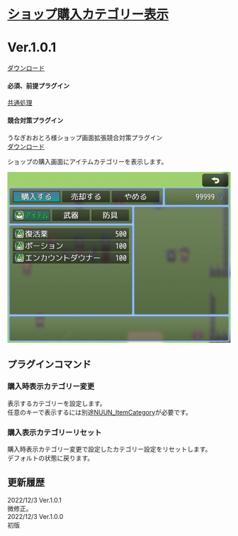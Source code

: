 # [ショップ購入カテゴリー表示](https://raw.githubusercontent.com/nuun888/MZ/master/NUUN_PurchaseCategory.js)
# Ver.1.0.1
[ダウンロード](https://raw.githubusercontent.com/nuun888/MZ/master/NUUN_PurchaseCategory.js)  
#### 必須、前提プラグイン
[共通処理](https://github.com/nuun888/MZ/blob/master/README/Base.md)
#### 競合対策プラグイン
うなぎおおとろ様ショップ画面拡張競合対策プラグイン  
[ダウンロード](https://raw.githubusercontent.com/nuun888/MZ/master/NUUN_ShopPurchaseCategory_ShopScene_Extension_cm.js)  

ショップの購入画面にアイテムカテゴリーを表示します。

![画像](img/PurchaseCategory1.png)  

## プラグインコマンド
### 購入時表示カテゴリー変更
表示するカテゴリーを設定します。  
任意のキーで表示するには別途[NUUN_ItemCategory](https://github.com/nuun888/MZ/blob/master/README/ItemCategory.md)が必要です。  

### 購入表示カテゴリーリセット
購入時表示カテゴリー変更で設定したカテゴリー設定をリセットします。  
デフォルトの状態に戻ります。  

## 更新履歴
2022/12/3 Ver.1.0.1  
微修正。  
2022/12/3 Ver.1.0.0  
初版  
